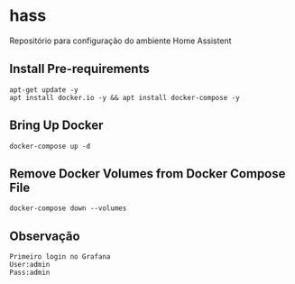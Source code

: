 # hass
Repositório para configuração do ambiente Home Assistent


## Install Pre-requirements
```
apt-get update -y
apt install docker.io -y && apt install docker-compose -y
```

## Bring Up Docker
```
docker-compose up -d
```

## Remove Docker Volumes from Docker Compose File
```
docker-compose down --volumes
```

## Observação
```
Primeiro login no Grafana 
User:admin
Pass:admin